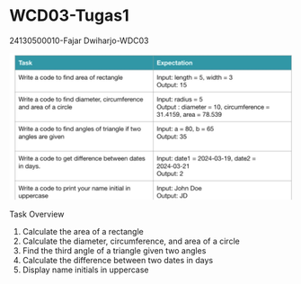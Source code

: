 # WCD03-Tugas1
24130500010-Fajar Dwiharjo-WDC03

![alt text](<asset/WhatsApp Image 2025-03-12 at 21.57.02_51128a69.jpg>)

Task Overview

1. Calculate the area of a rectangle
2. Calculate the diameter, circumference, and area of a circle
3. Find the third angle of a triangle given two angles
4. Calculate the difference between two dates in days
5. Display name initials in uppercase
